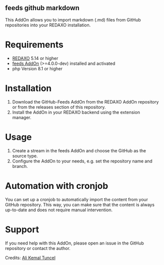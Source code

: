 ## feeds github markdown

This AddOn allows you to import markdown (.md) files from GitHub repositories into your REDAXO installation. 

# Requirements

- [REDAXO](https://github.com/redaxo/redaxo) 5.14 or higher
- [feeds AddOn](https://github.com/FriendsOfREDAXO/feeds) (>=4.0.0-dev) installed and activated
- php Version 8.1 or higher


# Installation

1. Download the GitHub-Feeds AddOn from the REDAXO AddOn repository or from the releases section of this repository.
2. Install the AddOn in your REDAXO backend using the extension manager.


# Usage

1. Create a stream in the feeds AddOn and choose the GitHub as the source type.
2. Configure the AddOn to your needs, e.g. set the repository name and branch.


# Automation with cronjob

You can set up a cronjob to automatically import the content from your GitHub repository. This way, you can make sure that the content is always up-to-date and does not require manual intervention.


# Support
If you need help with this AddOn, please open an issue in the GitHub repository or contact the author.


Credits: 
[Ali Kemal Tuncel](https://github.com/alikmltncl61)
